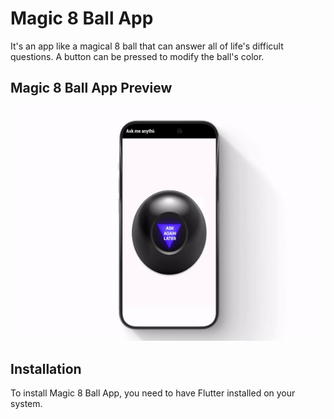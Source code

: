 
# Magic 8 Ball App

It's an app like a magical 8 ball that can answer all of life's difficult questions. A button can be pressed to modify the ball's color.

## Magic 8 Ball App Preview

![Magic 8 Ball App](magic_8_ball_gif.gif)





## Installation

To install Magic 8 Ball App, you need to have Flutter installed on your system.

